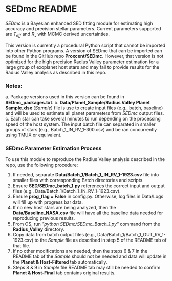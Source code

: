 ﻿# SEDmc README
*SEDmc* is a Bayesian enhanced SED fitting module for estimating high accuracy and precision stellar parameters. Current parameters supported are $T_{eff}$ and $R_⁎$ with MCMC derived uncertainties.

This version is currently a procedural Python script that cannot be imported into other Python programs. A version of SEDmc that can be imported can be found in the GitHub repo **Proxcent/SEDmc**. However, that version is not optimized for the high precision Radius Valley parameter estimation for a large group of exoplanet host stars and may fail to provide results for the Radius Valley analysis as described in this repo.

### Notes: 
a. Package versions used in this version can be found in **SEDmc_packages.txt**.
b. **Data/Planet_Sample/Radius Valley Planet Sample.xlsx** (*Sample*) file is use to create input files (e.g., batch, baseline) and will be used to estimate all planet parameters from *SEDmc* output files.
c. Each star can take several minutes to run depending on the processing speed of the host system. The input batch file can separated in smaller groups of stars (e.g., Batch_1_IN_RV_1-300.csv) and be ran concurrently using TMUX or equivalent. 
### SEDmc Parameter Estimation Process
To use this module to reproduce the Radius Valley analysis described in the repo, use the following procedure:
1. If needed, separate **Data/Batch_1/Batch_1_IN_RV_1-1923.csv** file into smaller files with corresponding Batch directories and scripts.
2. Ensure **SED/SEDmc_batch_1.py** references the correct input and output files (e.g., Data/Batch_1/Batch_1_IN_RV_1-1923.csv).
3. Ensure **prog_flag = False** in config.py. Otherwise, log files in Data/Logs will fill up with progress bar data.
4. If no new host stars are being analyzed, then the **Data/Baseline_NASA.csv** file will have all the baseline data needed for reproducing previous results.
5. From OS, run *"python SEDmc/SEDmc_Batch_1.py"* command from the **Radius_Valley** directory. 
6. Copy data from batch output files (e.g., Data/Batch_1/Batch_1_OUT_RV_1-1923.csv) to the *Sample* file as described in step 5 of the README tab of that file.
7. If no other modifications are needed, then the steps 6 & 7 in the README tab of the *Sample* should not be needed and data will update in the **Planet & Host-Filtered** tab automatically.
8. Steps 8 & 9 in *Sample* file README tab may still be needed to confirm **Planet & Host-Final** tab contains original results. 

